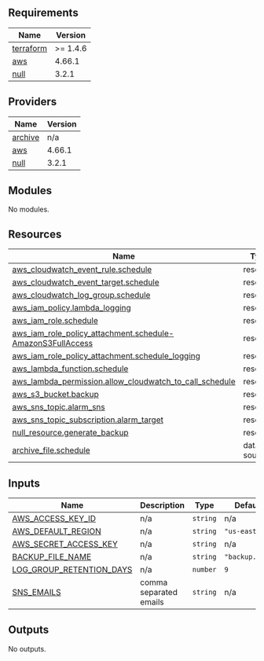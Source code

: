 <!-- BEGIN_TF_DOCS -->
## Requirements

| Name | Version |
|------|---------|
| <a name="requirement_terraform"></a> [terraform](#requirement\_terraform) | >= 1.4.6 |
| <a name="requirement_aws"></a> [aws](#requirement\_aws) | 4.66.1 |
| <a name="requirement_null"></a> [null](#requirement\_null) | 3.2.1 |

## Providers

| Name | Version |
|------|---------|
| <a name="provider_archive"></a> [archive](#provider\_archive) | n/a |
| <a name="provider_aws"></a> [aws](#provider\_aws) | 4.66.1 |
| <a name="provider_null"></a> [null](#provider\_null) | 3.2.1 |

## Modules

No modules.

## Resources

| Name | Type |
|------|------|
| [aws_cloudwatch_event_rule.schedule](https://registry.terraform.io/providers/hashicorp/aws/4.66.1/docs/resources/cloudwatch_event_rule) | resource |
| [aws_cloudwatch_event_target.schedule](https://registry.terraform.io/providers/hashicorp/aws/4.66.1/docs/resources/cloudwatch_event_target) | resource |
| [aws_cloudwatch_log_group.schedule](https://registry.terraform.io/providers/hashicorp/aws/4.66.1/docs/resources/cloudwatch_log_group) | resource |
| [aws_iam_policy.lambda_logging](https://registry.terraform.io/providers/hashicorp/aws/4.66.1/docs/resources/iam_policy) | resource |
| [aws_iam_role.schedule](https://registry.terraform.io/providers/hashicorp/aws/4.66.1/docs/resources/iam_role) | resource |
| [aws_iam_role_policy_attachment.schedule-AmazonS3FullAccess](https://registry.terraform.io/providers/hashicorp/aws/4.66.1/docs/resources/iam_role_policy_attachment) | resource |
| [aws_iam_role_policy_attachment.schedule_logging](https://registry.terraform.io/providers/hashicorp/aws/4.66.1/docs/resources/iam_role_policy_attachment) | resource |
| [aws_lambda_function.schedule](https://registry.terraform.io/providers/hashicorp/aws/4.66.1/docs/resources/lambda_function) | resource |
| [aws_lambda_permission.allow_cloudwatch_to_call_schedule](https://registry.terraform.io/providers/hashicorp/aws/4.66.1/docs/resources/lambda_permission) | resource |
| [aws_s3_bucket.backup](https://registry.terraform.io/providers/hashicorp/aws/4.66.1/docs/resources/s3_bucket) | resource |
| [aws_sns_topic.alarm_sns](https://registry.terraform.io/providers/hashicorp/aws/4.66.1/docs/resources/sns_topic) | resource |
| [aws_sns_topic_subscription.alarm_target](https://registry.terraform.io/providers/hashicorp/aws/4.66.1/docs/resources/sns_topic_subscription) | resource |
| [null_resource.generate_backup](https://registry.terraform.io/providers/hashicorp/null/3.2.1/docs/resources/resource) | resource |
| [archive_file.schedule](https://registry.terraform.io/providers/hashicorp/archive/latest/docs/data-sources/file) | data source |

## Inputs

| Name | Description | Type | Default | Required |
|------|-------------|------|---------|:--------:|
| <a name="input_AWS_ACCESS_KEY_ID"></a> [AWS\_ACCESS\_KEY\_ID](#input\_AWS\_ACCESS\_KEY\_ID) | n/a | `string` | n/a | yes |
| <a name="input_AWS_DEFAULT_REGION"></a> [AWS\_DEFAULT\_REGION](#input\_AWS\_DEFAULT\_REGION) | n/a | `string` | `"us-east-1"` | no |
| <a name="input_AWS_SECRET_ACCESS_KEY"></a> [AWS\_SECRET\_ACCESS\_KEY](#input\_AWS\_SECRET\_ACCESS\_KEY) | n/a | `string` | n/a | yes |
| <a name="input_BACKUP_FILE_NAME"></a> [BACKUP\_FILE\_NAME](#input\_BACKUP\_FILE\_NAME) | n/a | `string` | `"backup.sql"` | no |
| <a name="input_LOG_GROUP_RETENTION_DAYS"></a> [LOG\_GROUP\_RETENTION\_DAYS](#input\_LOG\_GROUP\_RETENTION\_DAYS) | n/a | `number` | `9` | no |
| <a name="input_SNS_EMAILS"></a> [SNS\_EMAILS](#input\_SNS\_EMAILS) | comma separated emails | `string` | n/a | yes |

## Outputs

No outputs.
<!-- END_TF_DOCS -->
